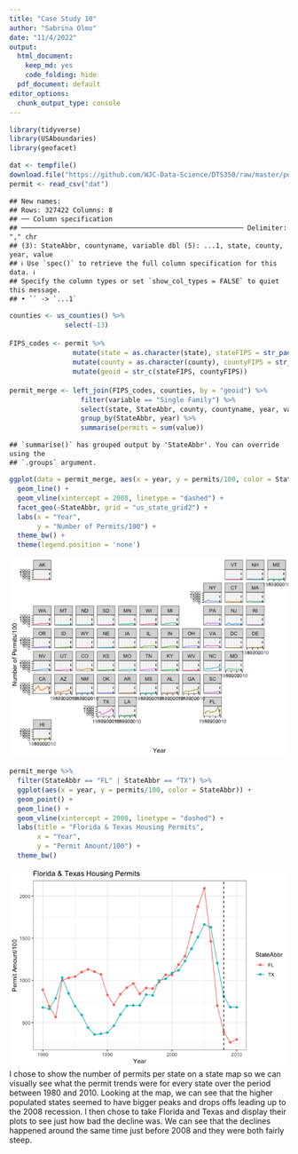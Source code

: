 ```yaml
---
title: "Case Study 10"
author: "Sabrina Olmo"
date: "11/4/2022"
output:
  html_document:
    keep_md: yes
    code_folding: hide
  pdf_document: default
editor_options:
  chunk_output_type: console
---
```



```r
library(tidyverse)
library(USAboundaries)
library(geofacet)
```


```r
dat <- tempfile()
download.file("https://github.com/WJC-Data-Science/DTS350/raw/master/permits.csv", "dat")
permit <- read_csv("dat")
```

```
## New names:
## Rows: 327422 Columns: 8
## ── Column specification
## ──────────────────────────────────────────────────────── Delimiter: "," chr
## (3): StateAbbr, countyname, variable dbl (5): ...1, state, county, year, value
## ℹ Use `spec()` to retrieve the full column specification for this data. ℹ
## Specify the column types or set `show_col_types = FALSE` to quiet this message.
## • `` -> `...1`
```

```r
counties <- us_counties() %>%
              select(-13)

FIPS_codes <- permit %>%
                mutate(state = as.character(state), stateFIPS = str_pad(state, 2, pad = "0")) %>%
                mutate(county = as.character(county), countyFIPS = str_pad(county, 3, pad = "0")) %>%
                mutate(geoid = str_c(stateFIPS, countyFIPS))

permit_merge <- left_join(FIPS_codes, counties, by = "geoid") %>%
                  filter(variable == "Single Family") %>%
                  select(state, StateAbbr, county, countyname, year, value) %>%
                  group_by(StateAbbr, year) %>%
                  summarise(permits = sum(value))
```

```
## `summarise()` has grouped output by 'StateAbbr'. You can override using the
## `.groups` argument.
```


```r
ggplot(data = permit_merge, aes(x = year, y = permits/100, color = StateAbbr)) +
  geom_line() +
  geom_vline(xintercept = 2008, linetype = "dashed") +
  facet_geo(~StateAbbr, grid = "us_state_grid2") +
  labs(x = "Year",
       y = "Number of Permits/100") +
  theme_bw() +
  theme(legend.position = 'none') 
```

![](Case-Study-10-_files/figure-html/Plot1-1.png)<!-- -->


```r
permit_merge %>%
  filter(StateAbbr == "FL" | StateAbbr == "TX") %>%
  ggplot(aes(x = year, y = permits/100, color = StateAbbr)) +
  geom_point() +
  geom_line() +
  geom_vline(xintercept = 2008, linetype = "dashed") +
  labs(title = "Florida & Texas Housing Permits",
       x = "Year", 
       y = "Permit Amount/100") +
  theme_bw()
```

![](Case-Study-10-_files/figure-html/Plot2-1.png)<!-- -->
I chose to show the number of permits per state on a state map so we can visually see what the permit trends were for every state over the period between 1980 and 2010. Looking at the map, we can see that the higher populated states seemed to have bigger peaks and drops offs leading up to the 2008 recession. I then chose to take Florida and Texas and display their plots to see just how bad the decline was. We can see that the declines happened around the same time just before 2008 and they were both fairly steep. 
